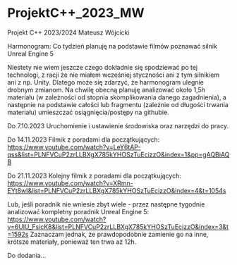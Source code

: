 # ProjektC++_2023_MW
Projekt C++ 2023/2024 Mateusz Wójcicki


Harmonogram:
Co tydzień planuję na podstawie filmów poznawać silnik Unreal Engine 5

Niestety nie wiem jeszcze czego dokładnie się spodziewać po tej technologi, z racji że nie miałem wcześniej styczności ani z tym silnikiem ani z np. Unity. Dlatego może się zdarzyć, że harmonogram ulegnie drobnym zmianom.
Na chwilę obecną planuję analizować około 1,5h materiału (w zależności od stopnia skomplikowania danego zagadnienia), a następnie na podstawie całości lub fragmentu (zależnie od długości trwania materiału) umieszczać osiągnięcia/postępy na githubie.

Do 7.10.2023
Uruchomienie i ustawienie środowiska oraz narzędzi do pracy.


Do 14.11.2023
Filmik z poradami dla początkujących: https://www.youtube.com/watch?v=LeY6tAP-qss&list=PLNFVCuP2zrLLBXgX785kYHOSzTuEcizzO&index=1&pp=gAQBiAQB


Do 21.11.2023
Kolejny filmik z poradami dla początkujących: https://www.youtube.com/watch?v=XRmn-EYt8wI&list=PLNFVCuP2zrLLBXgX785kYHOSzTuEcizzO&index=4&t=1054s

Lub, jeśli poradnik nie wniesie zbyt wiele - przez następne tygodnie analizować kompletny poradnik Unreal Engine 5: 
https://www.youtube.com/watch?v=6UlU_FsicK8&list=PLNFVCuP2zrLLBXgX785kYHOSzTuEcizzO&index=3&t=1592s
Zaznaczam jednak, że prawdopodobnie zamienie go na inne, krótsze materiały, ponieważ ten trwa aż 12h.

Do dodania...
